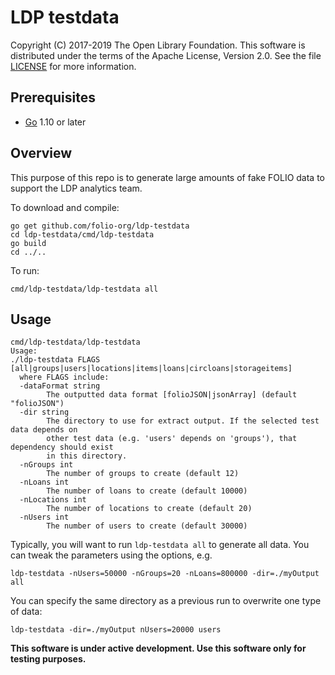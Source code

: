 LDP testdata
===

Copyright (C) 2017-2019 The Open Library Foundation.  This software is 
distributed under the
terms of the Apache License, Version 2.0.  See the file
[LICENSE](https://github.com/folio-org/ldp/blob/master/LICENSE) for
more information.


Prerequisites
-------------------

* [Go](https://golang.org) 1.10 or later

Overview
--------

This purpose of this repo is to generate large amounts of fake FOLIO data to support the LDP analytics team.

To download and compile:

```shell
go get github.com/folio-org/ldp-testdata
cd ldp-testdata/cmd/ldp-testdata
go build
cd ../..
```

To run:
```shell
cmd/ldp-testdata/ldp-testdata all
```

Usage
--------
```
cmd/ldp-testdata/ldp-testdata
Usage:
./ldp-testdata FLAGS [all|groups|users|locations|items|loans|circloans|storageitems]
  where FLAGS include:
  -dataFormat string
    	The outputted data format [folioJSON|jsonArray] (default "folioJSON")
  -dir string
    	The directory to use for extract output. If the selected test data depends on
    	other test data (e.g. 'users' depends on 'groups'), that dependency should exist
    	in this directory.
  -nGroups int
    	The number of groups to create (default 12)
  -nLoans int
    	The number of loans to create (default 10000)
  -nLocations int
    	The number of locations to create (default 20)
  -nUsers int
    	The number of users to create (default 30000)
```

Typically, you will want to run `ldp-testdata all` to generate all data. You can tweak the parameters
using the options, e.g.

```shell
ldp-testdata -nUsers=50000 -nGroups=20 -nLoans=800000 -dir=./myOutput all
```

You can specify the same directory as a previous run to overwrite one type of data:
```shell
ldp-testdata -dir=./myOutput nUsers=20000 users
```

**This software is under active development. Use this software only for testing purposes.**
